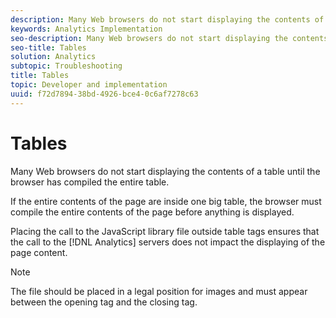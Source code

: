 ```yaml
---
description: Many Web browsers do not start displaying the contents of a table until the browser has compiled the entire table.
keywords: Analytics Implementation
seo-description: Many Web browsers do not start displaying the contents of a table until the browser has compiled the entire table.
seo-title: Tables
solution: Analytics
subtopic: Troubleshooting
title: Tables
topic: Developer and implementation
uuid: f72d7894-38bd-4926-bce4-0c6af7278c63
---
```


# Tables

Many Web browsers do not start displaying the contents of a table until the browser has compiled the entire table.

If the entire contents of the page are inside one big table, the browser must compile the entire contents of the page before anything is displayed.

Placing the call to the JavaScript library file outside table tags ensures that the call to the [!DNL Analytics] servers does not impact the displaying of the page content.

>[!NOTE]
>
>The file should be placed in a legal position for images and must appear between the opening <body> tag and the closing </body> tag.


